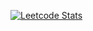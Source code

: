
[![Leetcode Stats](https://leetcard.jacoblin.cool/boxlin?ext=contest&theme=wtf&font=patrick_hand)](https://leetcode.com/boxlin)

